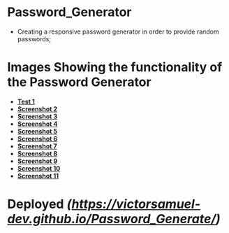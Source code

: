 # Password_Generator
 - Creating a responsive password generator in order to provide random passwords;

# Images Showing the functionality of the Password Generator

- **[Test 1](./Assets/Screenshot%201.png)**
- **[Screenshot 2](./Assets/Screenshot%202.png)**
- **[Screenshot 3](./Assets/Screenshot%203.png)**
- **[Screenshot 4](./Assets/Screenshot%204.png)**
- **[Screenshot 5](./Assets/Screenshot%205.png)**
- **[Screenshot 6](./Assets/Screenshot%206.png)**
- **[Screenshot 7](./Assets/Screenshot%207.png)**
- **[Screenshot 8](./Assets/Screenshot%208.png)**
- **[Screenshot 9](./Assets/Screenshot%209.png)**
- **[Screenshot 10](./Assets/Screenshot%2010%20(Fully%20Functioning).png)**
- **[Screenshot 11](./Assets/Screenshot%20(deployed%20site%20active).png)**

# Deployed *(https://victorsamuel-dev.github.io/Password_Generate/)*